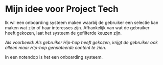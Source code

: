 # Mijn idee voor Project Tech
Ik wil een onboarding systeem maken waarbij de gebruiker een selectie kan maken wat zijn of haar interesses zijn. Afhankelijk van wat de gebruiker heeft gekozen, laat het systeem de gefilterde keuzen zijn. 

*Als voorbeeld: Als gebruiker Hip-hop heeft gekozen, krijgt de gebruiker ook alleen maar Hip-hop gerelateerde content te zien.*

In een notendop is het een onboarding systeem.
